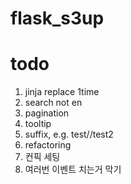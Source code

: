 # flask_s3up

# todo
1. jinja replace 1time
2. search not en
3. pagination
4. tooltip
5. suffix, e.g. test//test2
6. refactoring
7. 컨픽 세팅
8. 여러번 이벤트 치는거 막기
